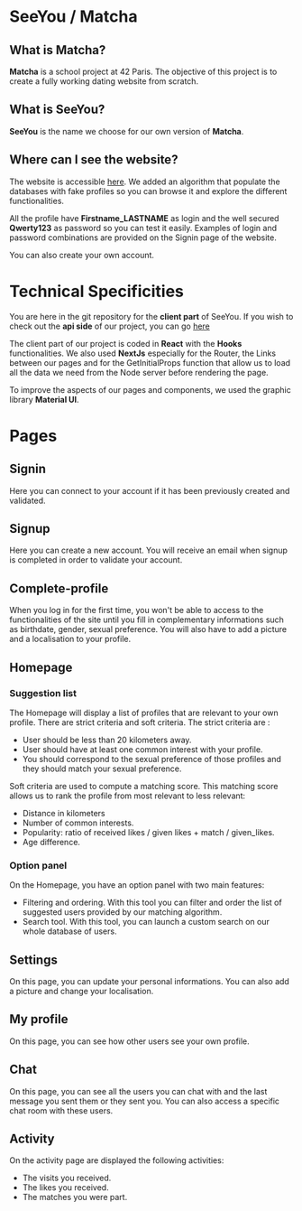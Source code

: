 # SeeYou / Matcha

## What is Matcha?

**Matcha** is a school project at 42 Paris. The objective of this project is to create a fully working dating website from scratch.

## What is SeeYou?

**SeeYou** is the name we choose for our own version of **Matcha**.

## Where can I see the website?

The website is accessible [here](http://seeyou.victorburidard.com). We added an algorithm that populate the databases with fake profiles so you can browse it and explore the different functionalities. 

All the profile have **Firstname_LASTNAME** as login and the well secured **Qwerty123** as password so you can test it easily. Examples of login and password combinations are provided on the Signin page of the website.

You can also create your own account.
# Technical Specificities

You are here in the git repository for the **client part** of SeeYou. If you wish to check out the **api side** of our project, you can go [here](https://github.com/vburidar/matcha_api)

The client part of our project is coded in **React** with the **Hooks** functionalities. We also used **NextJs** especially for the Router, the Links between our pages and for the GetInitialProps function that allow us to load all the data we need from the Node server before rendering the page.

To improve the aspects of our pages and components, we used the graphic library **Material UI**.

# Pages

## Signin 
Here you can connect to your account if it has been previously created and validated.

## Signup
Here you can create a new account. You will receive an email when signup is completed in order to validate your account.

## Complete-profile
When you log in for the first time, you won't be able to access to the functionalities of the site until you fill in complementary informations such as birthdate, gender, sexual preference. You will also have to add a picture and a localisation to your profile.

## Homepage

### Suggestion list
The Homepage will display a list of profiles that are relevant to your own profile. There are strict criteria and soft criteria. The strict criteria are :
- User should be less than 20 kilometers away.
- User should have at least one common interest with your profile.
- You should correspond to the sexual preference of those profiles and they should match your sexual preference.

Soft criteria are used to compute a matching score. This matching score allows us to rank the profile from most relevant to less relevant:
 - Distance in kilometers
 - Number of common interests.
 - Popularity: ratio of received likes / given likes + match / given_likes.
 - Age difference.

### Option panel
On the Homepage, you have an option panel with two main features:
 - Filtering and ordering. With this tool you can filter and order the list of suggested users provided by our matching algorithm.
 - Search tool. With this tool, you can launch a custom search on our whole database of users.

## Settings
On this page, you can update your personal informations. You can also add a picture and change your localisation.

## My profile
On this page, you can see how other users see your own profile.

## Chat
On this page, you can see all the users you can chat with and the last message you sent them or they sent you. You can also access a specific chat room with these users.

## Activity
On the activity page are displayed the following activities:
- The visits you received.
- The likes you received.
- The matches you were part.
